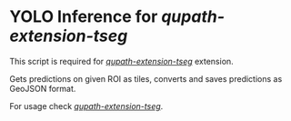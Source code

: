 # YOLO Inference for *qupath-extension-tseg*

This script is required for [*qupath-extension-tseg*](https://github.com/ae-aydin/qupath-extension-tseg) extension.

Gets predictions on given ROI as tiles, converts and saves predictions as GeoJSON format.

For usage check [*qupath-extension-tseg*](https://github.com/ae-aydin/qupath-extension-tseg).
